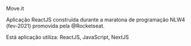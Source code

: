 Move.it

Aplicação ReactJS construída durante a maratona de programação NLW4 (fev-2021) promovida pela @Rocketseat.

Está aplicação utiliza: ReactJS, JavaScript, NextJS
